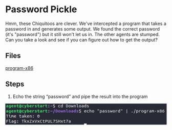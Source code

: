 # Password Pickle
Hmm, these Chiquitoos are clever. We've intercepted a program that takes a password in and generates some output. We found the correct password (it's "password") but it still won't let us in. The other agents are stumped. Can you take a look and see if you can figure out how to get the output?

## Files
[program-x86](/assets/files/program-x86)

## Steps
1. Echo the string “password” and pipe the result into the program

![step-by-step commands](/assets/screenshots/hq-07-PasswordPickle.png)